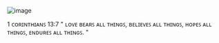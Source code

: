 ![image](https://cdn.discordapp.com/attachments/969387653436940328/1323088133071306916/GRQ6jH6WEAEqPYR.jpg?ex=67733d58&is=6771ebd8&hm=be9f9869b1ed19a2f57beade30c030e2da42d677d40c8ee43372ae762f30437d&)

1 ᴄᴏʀɪɴᴛʜɪᴀɴꜱ 13:7 
" ʟᴏᴠᴇ ʙᴇᴀʀꜱ ᴀʟʟ ᴛʜɪɴɢꜱ, ʙᴇʟɪᴇᴠᴇꜱ ᴀʟʟ ᴛʜɪɴɢꜱ, ʜᴏᴘᴇꜱ ᴀʟʟ ᴛʜɪɴɢꜱ, ᴇɴᴅᴜʀᴇꜱ ᴀʟʟ ᴛʜɪɴɢꜱ. "
